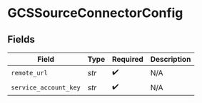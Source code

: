 # GCSSourceConnectorConfig


## Fields

| Field                 | Type                  | Required              | Description           |
| --------------------- | --------------------- | --------------------- | --------------------- |
| `remote_url`          | *str*                 | :heavy_check_mark:    | N/A                   |
| `service_account_key` | *str*                 | :heavy_check_mark:    | N/A                   |